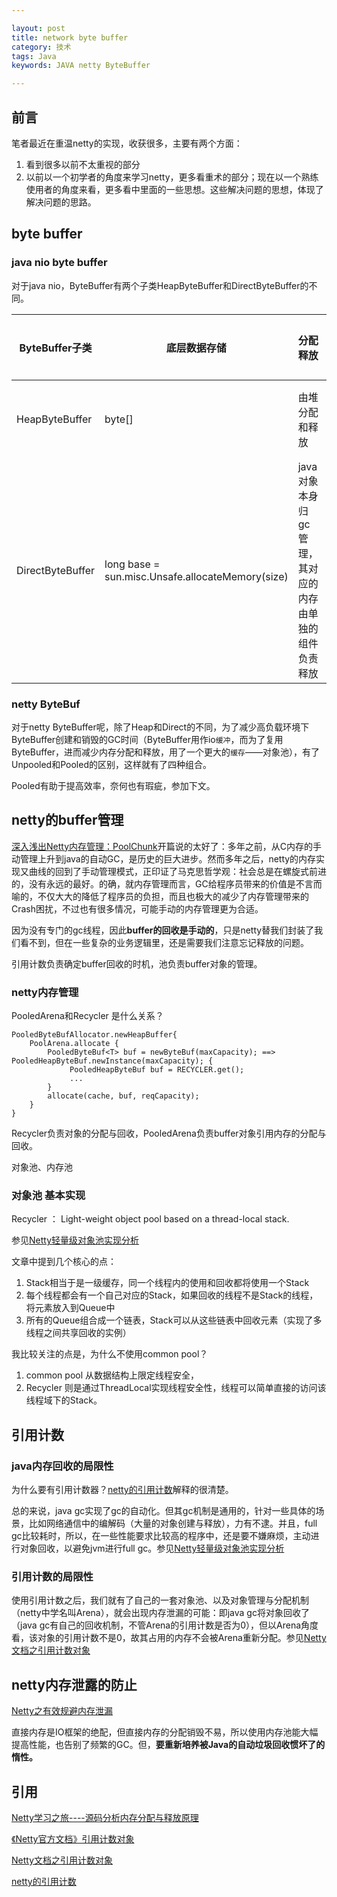 ```yaml
---

layout: post
title: network byte buffer
category: 技术
tags: Java
keywords: JAVA netty ByteBuffer

---
```


## 前言

笔者最近在重温netty的实现，收获很多，主要有两个方面：

1. 看到很多以前不太重视的部分
2. 以前以一个初学者的角度来学习netty，更多看重术的部分；现在以一个熟练使用者的角度来看，更多看中里面的一些思想。这些解决问题的思想，体现了解决问题的思路。

## byte buffer

### java nio byte buffer


对于java nio，ByteBuffer有两个子类HeapByteBuffer和DirectByteBuffer的不同。

|ByteBuffer子类|底层数据存储|分配释放|使用场景|优缺点|
|---|---|---|---|---|
|HeapByteBuffer|byte[]|由堆分配和释放|消息编解码||
|DirectByteBuffer|long base = sun.misc.Unsafe.allocateMemory(size)|java对象本身归gc管理，其对应的内存由单独的组件负责释放|io收发|io效率更高,分配和释放效率低|

### netty ByteBuf


对于netty ByteBuffer呢，除了Heap和Direct的不同，为了减少高负载环境下ByteBuffer创建和销毁的GC时间（ByteBuffer用作io`缓冲`，而为了复用ByteBuffer，进而减少内存分配和释放，用了一个更大的`缓存`——对象池），有了Unpooled和Pooled的区别，这样就有了四种组合。

Pooled有助于提高效率，奈何也有瑕疵，参加下文。


## netty的buffer管理

[深入浅出Netty内存管理：PoolChunk](http://blog.jobbole.com/106001/)开篇说的太好了：多年之前，从C内存的手动管理上升到java的自动GC，是历史的巨大进步。然而多年之后，netty的内存实现又曲线的回到了手动管理模式，正印证了马克思哲学观：社会总是在螺旋式前进的，没有永远的最好。的确，就内存管理而言，GC给程序员带来的价值是不言而喻的，不仅大大的降低了程序员的负担，而且也极大的减少了内存管理带来的Crash困扰，不过也有很多情况，可能手动的内存管理更为合适。

因为没有专门的gc线程，因此**buffer的回收是手动的**，只是netty替我们封装了我们看不到，但在一些复杂的业务逻辑里，还是需要我们注意忘记释放的问题。

引用计数负责确定buffer回收的时机，池负责buffer对象的管理。

### netty内存管理

PooledArena和Recycler 是什么关系？

	PooledByteBufAllocator.newHeapBuffer{
	  	PoolArena.allocate {
	  		PooledByteBuf<T> buf = newByteBuf(maxCapacity); ==> PooledHeapByteBuf.newInstance(maxCapacity); {
	  			 PooledHeapByteBuf buf = RECYCLER.get();
	  			 ...
	  		}
	  		allocate(cache, buf, reqCapacity);
	  	}
	}
	
Recycler负责对象的分配与回收，PooledArena负责buffer对象引用内存的分配与回收。

对象池、内存池


### 对象池 基本实现

Recycler ： Light-weight object pool based on a thread-local stack.

参见[Netty轻量级对象池实现分析](http://www.cnblogs.com/hzmark/p/netty-object-pool.html)

文章中提到几个核心的点：

1. Stack相当于是一级缓存，同一个线程内的使用和回收都将使用一个Stack
2. 每个线程都会有一个自己对应的Stack，如果回收的线程不是Stack的线程，将元素放入到Queue中
3. 所有的Queue组合成一个链表，Stack可以从这些链表中回收元素（实现了多线程之间共享回收的实例）

我比较关注的点是，为什么不使用common pool？

1. common pool 从数据结构上限定线程安全，
2. Recycler 则是通过ThreadLocal实现线程安全性，线程可以简单直接的访问该线程域下的Stack。

## 引用计数

### java内存回收的局限性

为什么要有引用计数器？[netty的引用计数](http://www.cnblogs.com/gaoxing/p/4249119.html)解释的很清楚。

总的来说，java gc实现了gc的自动化。但其gc机制是通用的，针对一些具体的场景，比如网络通信中的编解码（大量的对象创建与释放），力有不逮。并且，full gc比较耗时，所以，在一些性能要求比较高的程序中，还是要不嫌麻烦，主动进行对象回收，以避免jvm进行full gc。参见[Netty轻量级对象池实现分析](http://www.cnblogs.com/hzmark/p/netty-object-pool.html)

### 引用计数的局限性

使用引用计数之后，我们就有了自己的一套对象池、以及对象管理与分配机制（netty中学名叫Arena），就会出现内存泄漏的可能：即java gc将对象回收了（java gc有自己的回收机制，不管Arena的引用计数是否为0），但以Arena角度看，该对象的引用计数不是0，故其占用的内存不会被Arena重新分配。参见[Netty文档之引用计数对象](http://www.wolfbe.com/detail/201609/377.html#)

## netty内存泄露的防止

[Netty之有效规避内存泄漏](http://calvin1978.blogcn.com/articles/netty-leak.html)

直接内存是IO框架的绝配，但直接内存的分配销毁不易，所以使用内存池能大幅提高性能，也告别了频繁的GC。但，**要重新培养被Java的自动垃圾回收惯坏了的惰性。**


## 引用

[Netty学习之旅----源码分析内存分配与释放原理](http://46aae4d1e2371e4aa769798941cef698.devproxy.yunshipei.com/prestigeding/article/details/54692464)

[《Netty官方文档》引用计数对象](http://ifeve.com/reference-counted-objects/)

[Netty文档之引用计数对象](http://www.wolfbe.com/detail/201609/377.html#)

[netty的引用计数](http://www.cnblogs.com/gaoxing/p/4249119.html)
